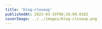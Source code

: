 ```yaml
---
title: 'blog-closeup'
publishedAt: 2023-03-19T06:26:09.010Z
coverImage: ../../images/blog-closeup.png
---
```

